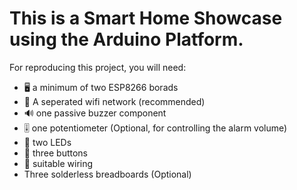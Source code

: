 # This is a Smart Home Showcase using the Arduino Platform.

For reproducing this project, you will need:
  - 🖥️ a minimum of two ESP8266 borads
  - 🛜 A seperated wifi network (recommended)
  - 🔊 one passive buzzer component
  - 🎚️ one potentiometer (Optional, for controlling the alarm volume)
  - 🔦 two LEDs
  - 🔘 three buttons
  - 🔌 suitable wiring
  -  Three solderless breadboards (Optional)
